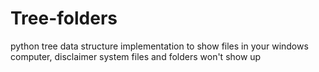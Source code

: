 # Tree-folders
python tree data structure implementation to show files in your windows computer, disclaimer system files and folders won't show up
